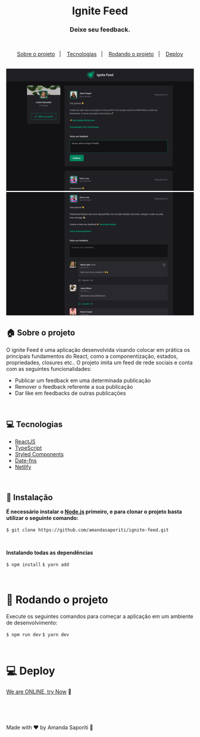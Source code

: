 <h1 align="center">
  Ignite Feed
</h1>

<h3 align="center">
  Deixe seu feedback.
</h3>

<br>

<p align="center">
  <a href="#house-sobre-o-projeto">Sobre o projeto</a>&nbsp;&nbsp;&nbsp;|&nbsp;&nbsp;&nbsp;
  <a href="#computer-tecnologias">Tecnologias</a>&nbsp;&nbsp;&nbsp;|&nbsp;&nbsp;&nbsp;
  <a href="#runner-rodando-o-projeto">Rodando o projeto</a>&nbsp;&nbsp;&nbsp;|&nbsp;&nbsp;&nbsp;
   <a href="#computer-deploy">Deploy</a>
</p>

<br>

<img alt="Ignite Feed" src="https://github.com/amandasaporiti/ignite-feed/blob/master/src/assets/ignite-desktop.PNG?raw=true">

<img alt="Ignite Feed" src="https://github.com/amandasaporiti/ignite-feed/blob/master/src/assets/ignite-feed.PNG?raw=true">

## :house: Sobre o projeto

O ignite Feed é uma aplicação desenvolvida visando colocar em prática os principais fundamentos do React, como a componentização, estados, propriedades, closures etc.. O projeto imita um feed de rede sociais e conta com as seguintes funcionalidades:

- Publicar um feedback em uma determinada publicação
- Remover o feedback referente a sua publicação
- Dar like em feedbacks de outras publicações

<br>

## :computer: Tecnologias

- [ReactJS](https://reactjs.org/)
- [TypeScript](https://www.typescriptlang.org/)
- [Styled Components](https://styled-components.com/)
- [Date-fns](https://date-fns.org/)
- [Netlify](https://www.netlify.com/)

<br>

## :construction_worker: Instalação

**É necessário instalar o [Node.js](https://nodejs.org/en/download/) primeiro, e para clonar o projeto basta utilizar o seguinte comando:**

`$ git clone https://github.com/amandasaporiti/ignite-feed.git`

<br>

**Instalando todas as dependências**

`$ npm install`
`$ yarn add`

<br>

# :runner: Rodando o projeto

Execute os seguintes comandos para começar a aplicação em um ambiente de desenvolvimento:

`$ npm run dev`
`$ yarn dev`

<br>

# :computer: Deploy

[We are ONLINE, try Now]() :tada:<br>

<br>

<br>

<br>

Made with ♥ by Amanda Saporiti :wave:
